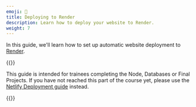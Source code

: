```yaml
---
emoji: 🚀
title: Deploying to Render
description: Learn how to deploy your website to Render.
weight: 7
---
```


In this guide, we'll learn how to set up automatic website deployment to [Render](https://render.com/).

{{<note type="tip" title="Tip">}}

This guide is intended for trainees completing the Node, Databases or Final Projects. If you have not reached this part of the course yet, please use the [Netlify Deployment guide](../deployment/netlify) instead.

{{</note>}}
